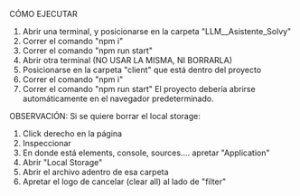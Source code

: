 CÓMO EJECUTAR

1. Abrir una terminal, y posicionarse en la carpeta "LLM__Asistente_Solvy"
2. Correr el comando "npm i"
3. Correr el comando "npm run start"
4. Abrir otra terminal (NO USAR LA MISMA, NI BORRARLA)
5. Posicionarse en la carpeta "client" que está dentro del proyecto
6. Correr el comando "npm i"
7. Correr el comando "npm run start"
El proyecto debería abrirse automáticamente en el navegador predeterminado.

OBSERVACIÓN: Si se quiere borrar el local storage:
1. Click derecho en la página
2. Inspeccionar
3. En donde está elements, console, sources.... apretar "Application"
4. Abrir "Local Storage"
5. Abrir el archivo adentro de esa carpeta
6. Apretar el logo de cancelar (clear all) al lado de "filter"
